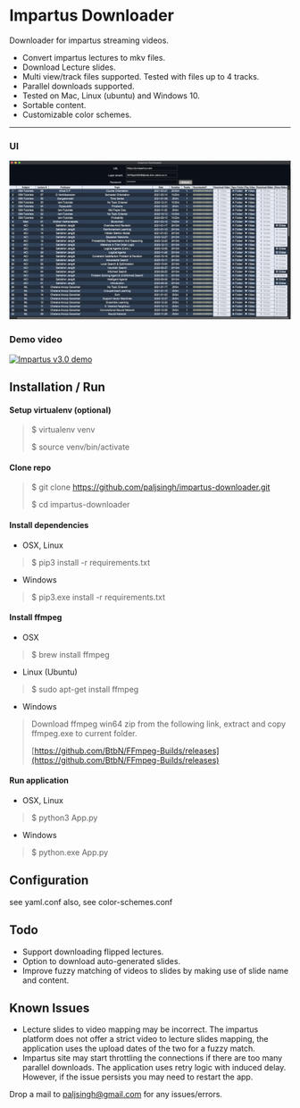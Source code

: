 Impartus Downloader
===


Downloader for impartus streaming videos.

- Convert impartus lectures to mkv files.
- Download Lecture slides.
- Multi view/track files supported. Tested with files up to 4 tracks.
- Parallel downloads supported. 
- Tested on Mac, Linux (ubuntu) and Windows 10.
- Sortable content.
- Customizable color schemes.

___

### UI
![Impartus Downloader](impartus-ui-blue.png "Impartus Downloader - color scheme: blue")


### Demo video
[![Impartus v3.0 demo](https://img.youtube.com/vi/o8uYDbbNyGQ/0.jpg)](https://www.youtube.com/watch?v=o8uYDbbNyGQ)



## Installation / Run

#### Setup virtualenv (optional)
>	$ virtualenv venv
>
>	$ source venv/bin/activate 

#### Clone repo
>	$ git clone https://github.com/paljsingh/impartus-downloader.git
>
>	$ cd impartus-downloader

#### Install dependencies

- OSX, Linux

>  
>	$ pip3 install -r requirements.txt
>

- Windows

>  
>	$ pip3.exe install -r requirements.txt
>


#### Install ffmpeg

- OSX
>
> $ brew install ffmpeg
> 

- Linux (Ubuntu)
>
> $ sudo apt-get install ffmpeg
> 

- Windows
> Download ffmpeg win64 zip from the following link, extract and copy ffmpeg.exe to current folder.
> 
> [https://github.com/BtbN/FFmpeg-Builds/releases](https://github.com/BtbN/FFmpeg-Builds/releases)
>


#### Run application

- OSX, Linux
>
> $ python3 App.py
>

- Windows
>
> $ python.exe App.py
>


## Configuration
see yaml.conf
also, see color-schemes.conf



## Todo
* Support downloading flipped lectures.
* Option to download auto-generated slides.
* Improve fuzzy matching of videos to slides by making use of slide name and content.


## Known Issues
* Lecture slides to video mapping may be incorrect. The impartus platform does not offer a strict video to lecture slides mapping, the application uses the upload dates of the two for a fuzzy match.
* Impartus site may start throttling the connections if there are too many parallel downloads. The application uses retry logic with induced delay. However, if the issue persists you may need to restart the app.


Drop a mail to paljsingh@gmail.com for any issues/errors.
